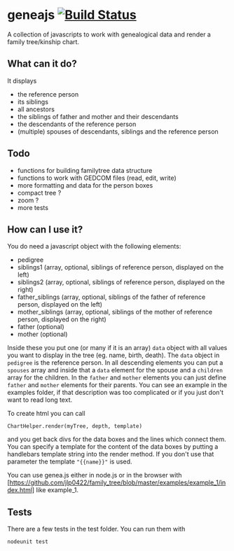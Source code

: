 geneajs [![Build Status](https://travis-ci.org/djfun/geneajs.png?branch=master)](https://travis-ci.org/djfun/geneajs)
================

A collection of javascripts to work with genealogical data and render a family tree/kinship chart.

What can it do?
---------------

It displays

*  the reference person
*  its siblings
*  all ancestors
*  the siblings of father and mother and their descendants
*  the descendants of the reference person
*  (multiple) spouses of descendants, siblings and the reference person

Todo
----
* functions for building familytree data structure
* functions to work with GEDCOM files (read, edit, write)
* more formatting and data for the person boxes
* compact tree ?
* zoom ?
* more tests

How can I use it?
-----------------
You do need a javascript object with the following elements:
* pedigree
* siblings1 (array, optional, siblings of reference person, displayed on the left)
* siblings2 (array, optional, siblings of reference person, displayed on the right)
* father_siblings (array, optional, siblings of the father of reference person, displayed on the left)
* mother_siblings (array, optional, siblings of the mother of reference person, displayed on the right)
* father (optional)
* mother (optional)

Inside these you put one (or many if it is an array) `data` object with all values you want to display in the tree (eg. name, birth, death). The `data` object in `pedigree` is the reference person. In all descending elements you can put a `spouses` array and inside that a `data` element for the spouse and a `children` array for the children. In the `father` and `mother` elements you can just define `father` and `mother` elements for their parents.
You can see an example in the examples folder, if that description was too complicated or if you just don't want to read long text.

To create html you can call

    ChartHelper.render(myTree, depth, template)

and you get back divs for the data boxes and the lines which connect them. You can specify a template for the content of the data boxes by putting a handlebars template string into the render method. If you don't use that parameter the template `"{{name}}"` is used.

You can use genea.js either in node.js or in the browser with [https://github.com/jlp0422/family_tree/blob/master/examples/example_1/index.html] like example_1.

Tests
-----
There are a few tests in the test folder. You can run them with

    nodeunit test

